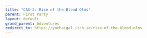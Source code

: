 ```yaml
---
title: "CAS-2: Rise of the Blood Olms" 
parent: First Party
layout: default
grand_parent: Adventures
redirect_to: https://yochaigal.itch.io/rise-of-the-blood-olms
---
```

